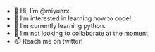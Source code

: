 - 👋 Hi, I’m @miyunrx
- 👀 I’m interested in learning how to code!
- 🌱 I’m currently learning python.
- 💞️ I’m not looking to collaborate at the moment
- 📫 Reach me on twitter!

<!---
miyunrx/miyunrx is a ✨ special ✨ repository because its `README.md` (this file) appears on your GitHub profile.
You can click the Preview link to take a look at your changes.
--->
